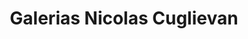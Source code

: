 ---
title: "Galerias Nicolas Cuglievan"
url: /chiclayo/galerias-nicolas-cuglievan/
shop: general
---